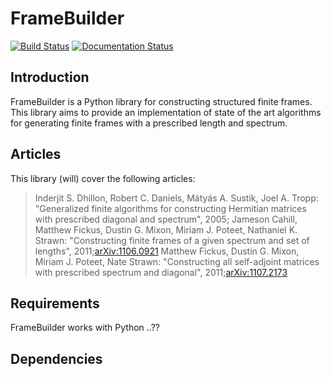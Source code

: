 # FrameBuilder
[![Build Status](https://travis-ci.org/AyoubBelhadji/FrameBuilder.svg?branch=master)](https://travis-ci.org/AyoubBelhadji/FrameBuilder)
[![Documentation Status](https://readthedocs.org/projects/framebuilder/badge/?version=latest)](http://framebuilder.readthedocs.io/en/latest/?badge=latest)

## Introduction
FrameBuilder is a Python library for constructing structured finite frames.
This library aims to provide an implementation of state of the art algorithms for generating finite frames with a prescribed length and spectrum.

## Articles
This library (will) cover the following articles:

> Inderjit S. Dhillon, Robert C. Daniels, Mátyás A. Sustik, Joel A. Tropp: "Generalized finite algorithms for constructing Hermitian matrices with prescribed diagonal and spectrum", 2005; 
> Jameson Cahill, Matthew Fickus, Dustin G. Mixon, Miriam J. Poteet, Nathaniel K. Strawn: "Constructing finite frames of a given spectrum and set of lengths", 2011;[arXiv:1106.0921](https://arxiv.org/abs/1106.0921)
> Matthew Fickus, Dustin G. Mixon, Miriam J. Poteet, Nate Strawn: "Constructing all self-adjoint matrices with prescribed spectrum and diagonal", 2011;[arXiv:1107.2173](https://arxiv.org/abs/1107.2173)

## Requirements

FrameBuilder works with Python ..??


## Dependencies
